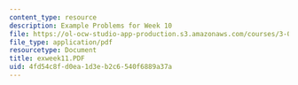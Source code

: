 ```yaml
---
content_type: resource
description: Example Problems for Week 10
file: https://ol-ocw-studio-app-production.s3.amazonaws.com/courses/3-00-thermodynamics-of-materials-fall-2002/4fd54c8fd0ea1d3eb2c6540f6889a37a_exweek11.PDF
file_type: application/pdf
resourcetype: Document
title: exweek11.PDF
uid: 4fd54c8f-d0ea-1d3e-b2c6-540f6889a37a
---
```

